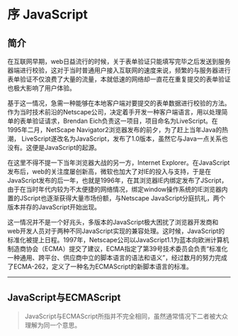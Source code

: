 # 序 JavaScript

## 简介

在互联网早期，web日益流行的时候，关于表单验证只能填写完毕之后发送到服务器端进行校验，这对于当时普通用户接入互联网的速度来说，频繁的与服务器进行表单验证不仅浪费了大量的流量，本就低速的网络却一直花在重复提交的表单验证也极大影响了用户体验。

基于这一情况，急需一种能够在本地客户端对要提交的表单数据进行校验的方法。作为当时技术前沿的Netscape公司，决定着手开发一种客户端语言，用以处理简单的表单验证请求，Brendan Eich负责这一项目，项目命名为LiveScript。在1995年二月，NetScape Navigator2浏览器发布的前夕，为了赶上当年Java的热潮， LiveScript遂改名为JavaScript，发布了1.0版本，虽然它与Java一点关系也没有。这便是JavaScript的起源。

在这里不得不提一下当年浏览器大战的另一方，Internet Explorer。在JavaScript发布后，web的关注度屡创新高，微软也加大了对IE的投入与支持，于是在JavaScript发布的后一年，也就是1996年，在其浏览器IE内绑定发布了JScript，由于在当时年代内较为不太便捷的网络情况，绑定window操作系统的IE浏览器内置的JScript也逐渐获得大量市场份额，与Netscape JavaScript分庭抗礼，两个版本并存的JavaScript开始出现。

这一情况并不是一个好兆头，多版本的JavaScript极大困扰了浏览器开发商和web开发人员对于两种不同JavaScript实现的兼容处理。这时候，JavaScript的标准化被提上日程。1997年，Netscape公司以JavaScript1.1为蓝本向欧洲计算机制造商协会（ECMA）提交了建议，ECMA指定了第39号技术委员会负责“标准化一种通用、跨平台、供应商中立的脚本语言的语法和语义”，经过数月的努力完成了ECMA-262，定义了一种名为ECMAScript的新脚本语言的标准。

-----

## JavaScript与ECMAScript

> JavaScript与ECMAScript所指并不完全相同，虽然通常情况下二者被大众理解为同一个意思。


